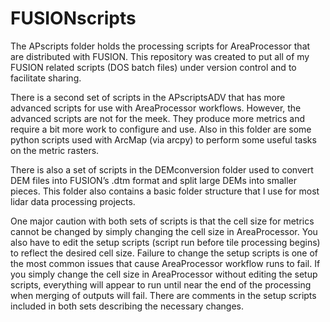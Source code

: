 
<!-- README.md is generated from README.Rmd. Please edit that file -->

# FUSIONscripts

<!-- badges: start -->
<!-- badges: end -->

The APscripts folder holds the processing scripts for AreaProcessor that
are distributed with FUSION. This repository was created to put all of
my FUSION related scripts (DOS batch files) under version control and to
facilitate sharing.

There is a second set of scripts in the APscriptsADV that has more
advanced scripts for use with AreaProcessor workflows. However, the
advanced scripts are not for the meek. They produce more metrics and
require a bit more work to configure and use. Also in this folder are
some python scripts used with ArcMap (via arcpy) to perform some useful
tasks on the metric rasters.

There is also a set of scripts in the DEMconversion folder used to
convert DEM files into FUSION’s .dtm format and split large DEMs into
smaller pieces. This folder also contains a basic folder structure that
I use for most lidar data processing projects.

One major caution with both sets of scripts is that the cell size for
metrics cannot be changed by simply changing the cell size in
AreaProcessor. You also have to edit the setup scripts (script run
before tile processing begins) to reflect the desired cell size. Failure
to change the setup scripts is one of the most common issues that cause
AreaProcessor workflow runs to fail. If you simply change the cell size
in AreaProcessor without editing the setup scripts, everything will
appear to run until near the end of the processing when merging of
outputs will fail. There are comments in the setup scripts included in
both sets describing the necessary changes.
